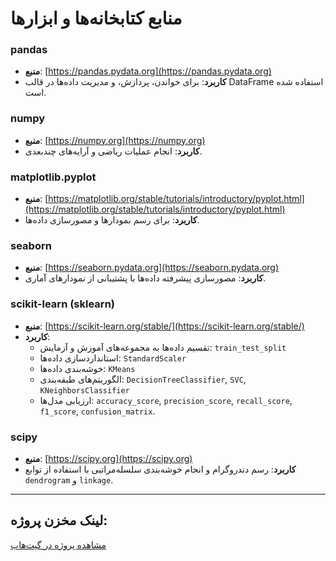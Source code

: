 # منابع کتابخانه‌ها و ابزارها

### pandas
- **منبع**: [https://pandas.pydata.org](https://pandas.pydata.org)
- **کاربرد**: برای خواندن، پردازش، و مدیریت داده‌ها در قالب DataFrame استفاده شده است.

### numpy
- **منبع**: [https://numpy.org](https://numpy.org)
- **کاربرد**: انجام عملیات ریاضی و آرایه‌های چندبعدی.

### matplotlib.pyplot
- **منبع**: [https://matplotlib.org/stable/tutorials/introductory/pyplot.html](https://matplotlib.org/stable/tutorials/introductory/pyplot.html)
- **کاربرد**: برای رسم نمودارها و مصورسازی داده‌ها.

### seaborn
- **منبع**: [https://seaborn.pydata.org](https://seaborn.pydata.org)
- **کاربرد**: مصورسازی پیشرفته داده‌ها با پشتیبانی از نمودارهای آماری.

### scikit-learn (sklearn)
- **منبع**: [https://scikit-learn.org/stable/](https://scikit-learn.org/stable/)
- **کاربرد**:
  - تقسیم داده‌ها به مجموعه‌های آموزش و آزمایش: `train_test_split`
  - استانداردسازی داده‌ها: `StandardScaler`
  - خوشه‌بندی داده‌ها: `KMeans`
  - الگوریتم‌های طبقه‌بندی: `DecisionTreeClassifier`, `SVC`, `KNeighborsClassifier`
  - ارزیابی مدل‌ها: `accuracy_score`, `precision_score`, `recall_score`, `f1_score`, `confusion_matrix`.

### scipy
- **منبع**: [https://scipy.org](https://scipy.org)
- **کاربرد**: رسم دندروگرام و انجام خوشه‌بندی سلسله‌مراتبی با استفاده از توابع `dendrogram` و `linkage`.

---

## لینک مخزن پروژه:
[مشاهده پروژه در گیت‌هاب](https://github.com/yourusername/data-mining-project)
